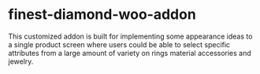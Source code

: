 # finest-diamond-woo-addon
This customized addon is built for implementing some appearance ideas to a single product screen where users could be able to select specific attributes from a large amount of variety on rings material accessories and jewelry.
